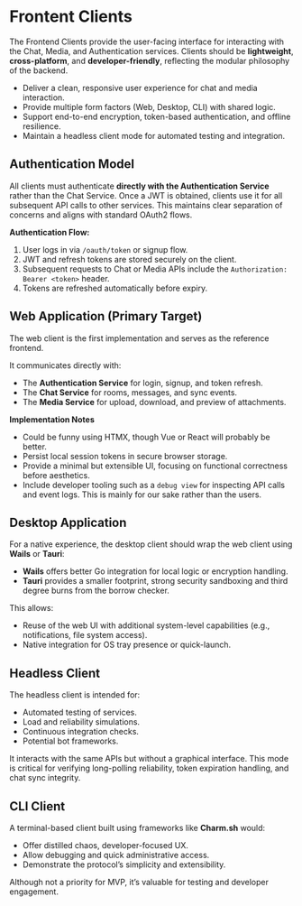 # Frontent Clients

The Frontend Clients provide the user-facing interface for interacting with the Chat, Media, and Authentication services. Clients should be **lightweight**, **cross-platform**, and **developer-friendly**, reflecting the modular philosophy of the backend.

- Deliver a clean, responsive user experience for chat and media interaction.
- Provide multiple form factors (Web, Desktop, CLI) with shared logic.
- Support end-to-end encryption, token-based authentication, and offline resilience.
- Maintain a headless client mode for automated testing and integration.

## Authentication Model

All clients must authenticate **directly with the Authentication Service** rather than the Chat Service. Once a JWT is obtained, clients use it for all subsequent API calls to other services. This maintains clear separation of concerns and aligns with standard OAuth2 flows.

**Authentication Flow:**

1. User logs in via `/oauth/token` or signup flow.
2. JWT and refresh tokens are stored securely on the client.
3. Subsequent requests to Chat or Media APIs include the `Authorization: Bearer <token>` header.
4. Tokens are refreshed automatically before expiry.

## Web Application (Primary Target)

The web client is the first implementation and serves as the reference frontend.

It communicates directly with:

- The **Authentication Service** for login, signup, and token refresh.
- The **Chat Service** for rooms, messages, and sync events.
- The **Media Service** for upload, download, and preview of attachments.

**Implementation Notes**

- Could be funny using HTMX, though Vue or React will probably be better.
- Persist local session tokens in secure browser storage.
- Provide a minimal but extensible UI, focusing on functional correctness before aesthetics.
- Include developer tooling such as a `debug view` for inspecting API calls and event logs. This is mainly for our sake rather than the users.

## Desktop Application

For a native experience, the desktop client should wrap the web client using **Wails** or **Tauri**:

- **Wails** offers better Go integration for local logic or encryption handling.
- **Tauri** provides a smaller footprint, strong security sandboxing and third degree burns from the borrow checker.

This allows:

- Reuse of the web UI with additional system-level capabilities (e.g., notifications, file system access).
- Native integration for OS tray presence or quick-launch.

## Headless Client

The headless client is intended for:

- Automated testing of services.
- Load and reliability simulations.
- Continuous integration checks.
- Potential bot frameworks.

It interacts with the same APIs but without a graphical interface. This mode is critical for verifying long-polling reliability, token expiration handling, and chat sync integrity.

## CLI Client

A terminal-based client built using frameworks like **Charm.sh** would:

- Offer distilled chaos, developer-focused UX.
- Allow debugging and quick administrative access.
- Demonstrate the protocol’s simplicity and extensibility.

Although not a priority for MVP, it’s valuable for testing and developer engagement. 

